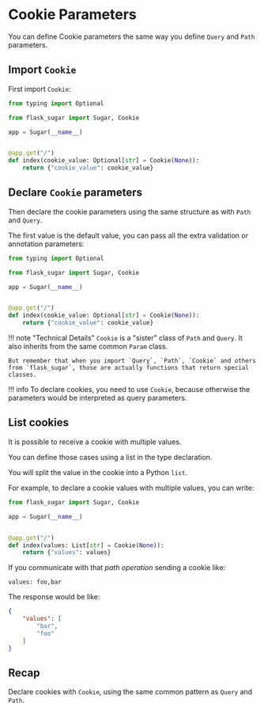 # Cookie Parameters

You can define Cookie parameters the same way you define `Query` and `Path` parameters.

## Import `Cookie`

First import `Cookie`:

```python hl_lines="3"
from typing import Optional

from flask_sugar import Sugar, Cookie

app = Sugar(__name__)


@app.get("/")
def index(cookie_value: Optional[str] = Cookie(None)):
    return {"cookie_value": cookie_value}
```

## Declare `Cookie` parameters

Then declare the cookie parameters using the same structure as with `Path` and `Query`.

The first value is the default value, you can pass all the extra validation or annotation parameters:

```python hl_lines="9"
from typing import Optional

from flask_sugar import Sugar, Cookie

app = Sugar(__name__)


@app.get("/")
def index(cookie_value: Optional[str] = Cookie(None)):
    return {"cookie_value": cookie_value}
```

!!! note "Technical Details"
    `Cookie` is a "sister" class of `Path` and `Query`. It also inherits from the same common `Param` class.

    But remember that when you import `Query`, `Path`, `Cookie` and others from `flask_sugar`, those are actually functions that return special classes.

!!! info
    To declare cookies, you need to use `Cookie`, because otherwise the parameters would be interpreted as query parameters.

## List cookies

It is possible to receive a cookie with multiple values.

You can define those cases using a list in the type declaration.

You will split the value in the cookie into a Python `list`.

For example, to declare a cookie values with multiple values, you can write:

```python hl_lines="9"
from flask_sugar import Sugar, Cookie

app = Sugar(__name__)


@app.get("/")
def index(values: List[str] = Cookie(None)):
    return {"values": values}
```

If you communicate with that *path operation* sending a cookie like:

```
values: foo,bar
```

The response would be like:

```JSON
{
    "values": [
        "bar",
        "foo"
    ]
}
```

## Recap

Declare cookies with `Cookie`, using the same common pattern as `Query` and `Path`.
